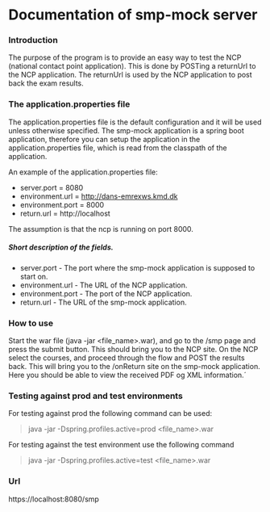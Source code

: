 # Documentation of smp-mock server
### Introduction
The purpose of the program is to provide an easy way 
to test the NCP (national contact point application). 
This is done by POSTing a returnUrl to the NCP application. 
The returnUrl is used by the NCP application to post back 
the exam results. 

### The application.properties file
The application.properties file is the default configuration and 
it will be used unless otherwise specified.
The smp-mock application is a spring boot application, therefore
you can setup the application in the application.properties file, 
which is read from the classpath of the application. 

An example of the application.properties file: 

- server.port = 8080
- environment.url = http://dans-emrexws.kmd.dk
- environment.port = 8000
- return.url = http://localhost

The assumption is that the ncp is running on port 8000.

##### Short description of the fields.
- server.port - The port where the smp-mock application is supposed to start on.
- environment.url  - The URL of the NCP application.
- environment.port - The port of the NCP application. 
- return.url - The URL of the smp-mock application.

### How to use
Start the war file (java -jar &lt;file_name&gt;.war), and go to the /smp 
page and press the submit button. This should bring you to the 
NCP site. On the NCP select the courses, and proceed through the 
flow and POST the results back. This will bring you to the /onReturn 
site on the smp-mock application. Here you should be able to view the
received PDF og XML information.´

### Testing against prod and test environments
For testing against prod the following command can be used:

> java -jar -Dspring.profiles.active=prod &lt;file_name&gt;.war

For testing against the test environment use the following command

> java -jar -Dspring.profiles.active=test &lt;file_name&gt;.war

### Url
https://localhost:8080/smp
